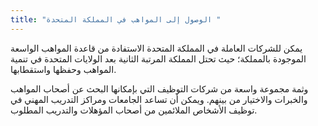 ```yaml
---
title: "الوصول إلى المواهب في المملكة المتحدة "
---
```

يمكن للشركات العاملة في المملكة المتحدة الاستفادة من قاعدة المواهب الواسعة الموجودة بالمملكة؛ حيث تحتل المملكة المرتبة الثانية بعد الولايات المتحدة في تنمية المواهب وحفظها واستقطابها.

وثمة مجموعة واسعة من شركات التوظيف التي بإمكانها البحث عن أصحاب المواهب والخبرات والاختيار من بينهم. ويمكن أن تساعد الجامعات ومراكز التدريب المهني في توظيف الأشخاص الملائمين من أصحاب المؤهلات والتدريب المطلوب.
